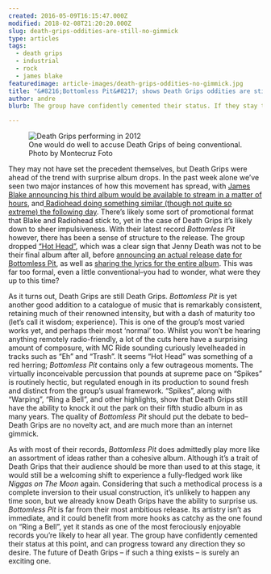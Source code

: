 ```yaml
---
created: 2016-05-09T16:15:47.000Z
modified: 2018-02-08T21:20:20.000Z
slug: death-grips-oddities-are-still-no-gimmick
type: articles
tags:
  - death grips
  - industrial
  - rock
  - james blake
featuredimage: article-images/death-grips-oddities-no-gimmick.jpg
title: "&#8216;Bottomless Pit&#8217; shows Death Grips oddities are still no gimmick"
author: andre
blurb: The group have confidently cemented their status. If they stay together they can progress toward any direction they so desire.

---
```


<figure class="wide">
  <img src="article-images/death-grips-oddities-no-gimmick.jpg" alt="Death Grips performing in 2012" />
  <figcaption>One would do well to accuse Death Grips of being conventional. Photo by Montecruz Foto</figcaption>
</figure>

They may not have set the precedent themselves, but Death Grips were ahead of the trend with surprise album drops. In the past week alone we’ve seen two major instances of how this movement has spread, with [James Blake announcing his third album would be available to stream in a matter of hours](http://pitchfork.com/news/65268-james-blakes-new-album-the-colour-in-anything-is-out-tonight/), and[ Radiohead doing something similar (though not quite so extreme) the following day](http://pitchfork.com/news/65297-radiohead-announce-new-album-release-date-share-daydreaming-video/). There’s likely some sort of promotional format that Blake and Radiohead stick to, yet in the case of Death Grips it’s likely down to sheer impulsiveness. With their latest record *Bottomless Pit* however, there has been a sense of structure to the release. The group dropped [“Hot Head”](https://www.youtube.com/watch?v=UQm8qpexnjo), which was a clear sign that Jenny Death was not to be their final album after all, before [announcing an actual release date for Bottomless Pit](http://pitchfork.com/news/61741-death-grips-announce-new-album-bottomless-pit-release-date-share-lyrics/), as well as [sharing the lyrics for the entire album](http://thirdworlds.net/pit.php). This was far too formal, even a little conventional–you had to wonder, what were they up to this time?

As it turns out, Death Grips are still Death Grips. *Bottomless Pit* is yet another good addition to a catalogue of music that is remarkably consistent, retaining much of their renowned intensity, but with a dash of maturity too (let’s call it wisdom; experience). This is one of the group’s most varied works yet, and perhaps their most ‘normal’ too. Whilst you won’t be hearing anything remotely radio-friendly, a lot of the cuts here have a surprising amount of composure, with MC Ride sounding curiously levelheaded in tracks such as “Eh” and “Trash”. It seems “Hot Head” was something of a red herring; *Bottomless Pit* contains only a few outrageous moments. The virtually inconceivable percussion that pounds at supreme pace on “Spikes” is routinely hectic, but regulated enough in its production to sound fresh and distinct from the group’s usual framework. “Spikes”, along with “Warping”, “Ring a Bell”, and other highlights, show that Death Grips still have the ability to knock it out the park on their fifth studio album in as many years. The quality of *Bottomless Pit* should put the debate to bed–Death Grips are no novelty act, and are much more than an internet gimmick.

As with most of their records, *Bottomless Pit* does admittedly play more like an assortment of ideas rather than a cohesive album. Although it’s a trait of Death Grips that their audience should be more than used to at this stage, it would still be a welcoming shift to experience a fully-fledged work like *Niggas on The Moon* again. Considering that such a methodical process is a complete inversion to their usual construction, it’s unlikely to happen any time soon, but we already know Death Grips have the ability to surprise us. *Bottomless Pit* is far from their most ambitious release. Its artistry isn’t as immediate, and it could benefit from more hooks as catchy as the one found on “Ring a Bell”, yet it stands as one of the most ferociously enjoyable records you’re likely to hear all year. The group have confidently cemented their status at this point, and can progress toward any direction they so desire. The future of Death Grips – if such a thing exists – is surely an exciting one.